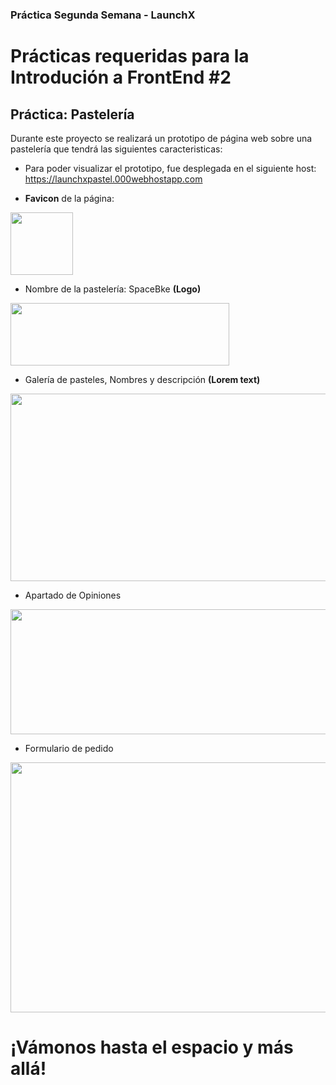 ### Práctica Segunda Semana - LaunchX
# Prácticas requeridas para la Introdución a FrontEnd #2

## Práctica: Pastelería

Durante este proyecto se realizará un prototipo de página web sobre una pastelería que tendrá las siguientes caracteristicas:

- Para poder visualizar el prototipo, fue desplegada en el siguiente host: https://launchxpastel.000webhostapp.com

- **Favicon** de la página:
 <img src="https://user-images.githubusercontent.com/73414537/156961067-53bd1173-a208-4b58-9096-d82e936d7691.png" width="100" height="100">
 
- Nombre de la pastelería: SpaceBke **(Logo)**
<img src="https://user-images.githubusercontent.com/73414537/156957092-fd11ea29-25b7-4b51-829a-4efd7baf329b.png" width="350" height="100">

- Galería de pasteles, Nombres y descripción **(Lorem text)**
<a href="https://launchxpastel.000webhostapp.com/#pasteles">
 <img src="https://user-images.githubusercontent.com/73414537/156958266-0c09a0d3-f87f-4634-93e0-9c84e50f3c9c.gif" width="600" height="300">
</a>

- Apartado de Opiniones
<img src="https://user-images.githubusercontent.com/73414537/156958644-d462f5e8-bec0-485f-90ec-84c5d685aea3.png" width="600" height="200">

- Formulario de pedido
<a href="https://launchxpastel.000webhostapp.com/form.html">
<img src="https://user-images.githubusercontent.com/73414537/156960221-5f460015-d3e7-4007-937c-fb4fb44416f5.png" width="600" height="400">
</a>

# ¡Vámonos hasta el espacio y más allá!

